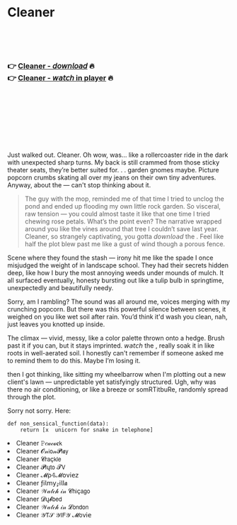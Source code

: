 <h1>Cleaner</h1>

<br><br><br>

<h3>👉 <a href="https://Johns-rousfidere1973.github.io/fmlhznxtlk/">Cleaner - 𝘥𝘰𝘸𝘯𝘭𝘰𝘢𝘥</a> 🔥<br>
👉 <a href="https://Johns-rousfidere1973.github.io/fmlhznxtlk/">Cleaner - 𝘸𝘢𝘵𝘤𝘩 in player</a> 🔥
</h3>



<br><br><br><br><br><br><br>


Just walked out. Cleaner. Oh wow,   was... like a rollercoaster ride in the dark with unexpected sharp turns. My back is still crammed from those sticky theater seats, they’re better suited for. . . garden gnomes maybe. Picture popcorn crumbs skating all over my jeans on their own tiny adventures. Anyway, about the   — can't stop thinking about it.

> The guy with the mop, reminded me of that time I tried to unclog the pond and ended up flooding my own little rock garden. So visceral, raw tension — you could almost taste it like that one time I tried chewing rose petals. What’s the point even? The narrative wrapped around you like the vines around that tree I couldn’t save last year. Cleaner, so strangely captivating, you gotta 𝘥𝘰𝘸𝘯𝘭𝘰𝘢𝘥 the  . Feel like half the plot blew past me like a gust of wind though a porous fence.

Scene where they found the stash — irony hit me like the spade I once misjudged the weight of in landscape school. They had their secrets hidden deep, like how I bury the most annoying weeds under mounds of mulch. It all surfaced eventually, honesty bursting out like a tulip bulb in springtime, unexpectedly and beautifully needy. 

Sorry, am I rambling? The sound was all around me, voices merging with my crunching popcorn. But there was this powerful silence between scenes, it weighed on you like wet soil after rain. You’d think it'd wash you clean, nah, just leaves you knotted up inside.

The climax — vivid, messy, like a color palette thrown onto a hedge. Brush past it if you can, but it stays imprinted. 𝘸𝘢𝘵𝘤𝘩 the  , really soak it in like roots in well-aerated soil. I honestly can't remember if someone asked me to remind them to do this. Maybe I’m losing it. 

then I got thinking, like sitting my wheelbarrow when I'm plotting out a new client's lawn — unpredictable yet satisfyingly structured. Ugh, why was there no air conditioning, or like a breeze or somRTitbuRe, randomly spread through the plot.

Sorry not sorry. Here: 
```
def non_sensical_function(data):
    return [x  unicorn for snake in telephone]
```

<li>Cleaner 𝙿𝑒𝒶𝒸𝓸𝐜𝗄</li>
<li>Cleaner 𝓞𝓃𝗂𝗈𝓃𝓟𝗅𝖆𝗒</li>
<li>Cleaner 𝓒𝗋𝖺ç𝗄𝗅𝖾</li>
<li>Cleaner 𝓟𝗅ų𝗍𝗈 𝓣𝖵</li>
<li>Cleaner 𝓜ρ𝟜𝓜𝗈ν𝗂𝖾𝗓</li>
<li>Cleaner ƒ𝗂𝗅𝗆𝗒𝓏𝗂𝗅𝗅𝖆</li>
<li>Cleaner 𝒲𝒶𝓉𝒸𝒽 𝒾𝓃 𝓒𝗁𝗂ç𝖺𝗀𝗈</li>
<li>Cleaner 𝓓ų𝓫𝖻𝖾𝖽</li>
<li>Cleaner 𝒲𝒶𝓉𝒸𝒽 𝒾𝓃 𝓛𝗈𝗇𝖽𝗈𝗇</li>
<li>Cleaner 𝒴𝖳𝒮 𝒴𝖨𝖥𝒴 𝓜𝗈ν𝗂𝖾</li>

